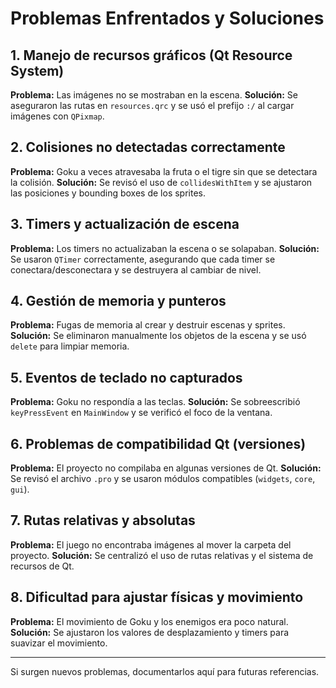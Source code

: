 # Problemas Enfrentados y Soluciones

## 1. Manejo de recursos gráficos (Qt Resource System)
**Problema:** Las imágenes no se mostraban en la escena.
**Solución:** Se aseguraron las rutas en `resources.qrc` y se usó el prefijo `:/` al cargar imágenes con `QPixmap`.

## 2. Colisiones no detectadas correctamente
**Problema:** Goku a veces atravesaba la fruta o el tigre sin que se detectara la colisión.
**Solución:** Se revisó el uso de `collidesWithItem` y se ajustaron las posiciones y bounding boxes de los sprites.

## 3. Timers y actualización de escena
**Problema:** Los timers no actualizaban la escena o se solapaban.
**Solución:** Se usaron `QTimer` correctamente, asegurando que cada timer se conectara/desconectara y se destruyera al cambiar de nivel.

## 4. Gestión de memoria y punteros
**Problema:** Fugas de memoria al crear y destruir escenas y sprites.
**Solución:** Se eliminaron manualmente los objetos de la escena y se usó `delete` para limpiar memoria.

## 5. Eventos de teclado no capturados
**Problema:** Goku no respondía a las teclas.
**Solución:** Se sobreescribió `keyPressEvent` en `MainWindow` y se verificó el foco de la ventana.

## 6. Problemas de compatibilidad Qt (versiones)
**Problema:** El proyecto no compilaba en algunas versiones de Qt.
**Solución:** Se revisó el archivo `.pro` y se usaron módulos compatibles (`widgets`, `core`, `gui`).

## 7. Rutas relativas y absolutas
**Problema:** El juego no encontraba imágenes al mover la carpeta del proyecto.
**Solución:** Se centralizó el uso de rutas relativas y el sistema de recursos de Qt.

## 8. Dificultad para ajustar físicas y movimiento
**Problema:** El movimiento de Goku y los enemigos era poco natural.
**Solución:** Se ajustaron los valores de desplazamiento y timers para suavizar el movimiento.

---

Si surgen nuevos problemas, documentarlos aquí para futuras referencias. 